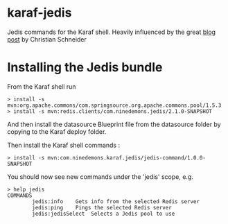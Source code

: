 # karaf-jedis

Jedis commands for the Karaf shell. Heavily influenced by the great [blog post](http://www.liquid-reality.de/x/LYBk) by Christian Schneider

# Installing the Jedis bundle

From the Karaf shell run

```
> install -s mvn:org.apache.commons/com.springsource.org.apache.commons.pool/1.5.3
> install -s mvn:redis.clients/com.ninedemons.jedis/2.1.0-SNAPSHOT
```

And then install the datasource Blueprint file from the datasource folder by copying to the Karaf deploy folder.

Then install the Karaf shell commands :

```
> install -s mvn:com.ninedemons.karaf.jedis/jedis-command/1.0.0-SNAPSHOT
```

You should now see new commands under the 'jedis' scope, e.g.

```
> help jedis
COMMANDS
        jedis:info    Gets info from the selected Redis server
        jedis:ping    Pings the selected Redis server
        jedis:jedisSelect  Selects a Jedis pool to use
```